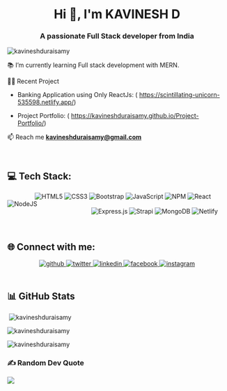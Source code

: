 <h1 align="center">Hi 👋, I'm KAVINESH D</h1>
<h3 align="center">A passionate Full Stack developer from India</h3>

<p align="left"> <img src="https://komarev.com/ghpvc/?username=kavineshduraisamy&label=Profile%20views&color=0e75b6&style=flat" alt="kavineshduraisamy" /> </p>

<p>📚 I’m currently learning Full stack development with MERN.</p>
<p> 👨‍💻 Recent Project </p>

 - Banking Application using Only ReactJs:
 ( https://scintillating-unicorn-535598.netlify.app/) 
  
 - Project Portfolio: 
( https://kavineshduraisamy.github.io/Project-Portfolio/)

 📫 Reach me **kavineshduraisamy@gmail.com**

 <br/>   
 
## 💻 Tech Stack:
&nbsp;&nbsp;&nbsp;&nbsp;&nbsp;&nbsp;&nbsp;&nbsp;&nbsp;&nbsp;&nbsp;&nbsp;&nbsp;&nbsp;&nbsp; ![HTML5](https://img.shields.io/badge/html5-%23E34F26.svg?style=for-the-badge&logo=html5&logoColor=white)
![CSS3](https://img.shields.io/badge/css3-%231572B6.svg?style=for-the-badge&logo=css3&logoColor=white) 
![Bootstrap](https://img.shields.io/badge/bootstrap-%23563D7C.svg?style=for-the-badge&logo=bootstrap&logoColor=white) 
![JavaScript](https://img.shields.io/badge/javascript-%23323330.svg?style=for-the-badge&logo=javascript&logoColor=%23F7DF1E) 
![NPM](https://img.shields.io/badge/NPM-%23000000.svg?style=for-the-badge&logo=npm&logoColor=white) 
![React](https://img.shields.io/badge/react-%2320232a.svg?style=for-the-badge&logo=react&logoColor=%2361DAFB) 
![NodeJS](https://img.shields.io/badge/node.js-6DA55F?style=for-the-badge&logo=node.js&logoColor=white) <br/>
&nbsp; &nbsp;&nbsp;&nbsp;&nbsp;&nbsp;&nbsp;&nbsp;&nbsp;&nbsp;&nbsp;&nbsp;&nbsp;&nbsp;&nbsp;&nbsp;&nbsp;&nbsp;&nbsp;&nbsp;&nbsp;&nbsp;&nbsp;&nbsp;&nbsp;&nbsp; &nbsp;&nbsp;&nbsp;&nbsp;&nbsp;&nbsp;&nbsp;&nbsp;&nbsp;&nbsp;&nbsp;&nbsp;&nbsp;&nbsp;&nbsp;&nbsp;&nbsp;&nbsp;&nbsp;&nbsp;&nbsp;![Express.js](https://img.shields.io/badge/express.js-%23404d59.svg?style=for-the-badge&logo=express&logoColor=%2361DAFB) 
![Strapi](https://img.shields.io/badge/strapi-%232E7EEA.svg?style=for-the-badge&logo=strapi&logoColor=white) 
![MongoDB](https://img.shields.io/badge/MongoDB-%234ea94b.svg?style=for-the-badge&logo=mongodb&logoColor=white) 
![Netlify](https://img.shields.io/badge/netlify-%23000000.svg?style=for-the-badge&logo=netlify&logoColor=#00C7B7)

<br/>  

## 🌐 Connect with me:
<div align="center">
<a href="https://github.com/kavineshduraisamy" target="_blank">
<img src=https://img.shields.io/badge/github-%2324292e.svg?&style=for-the-badge&logo=github&logoColor=white alt=github style="margin-bottom: 5px;" />
</a>
<a href="https://twitter.com/thekavin_" target="_blank">
<img src=https://img.shields.io/badge/twitter-%2300acee.svg?&style=for-the-badge&logo=twitter&logoColor=white alt=twitter style="margin-bottom: 5px;" />
</a>
<a href="https://linkedin.com/in/kavineshduraisamy" target="_blank">
<img src=https://img.shields.io/badge/linkedin-%231E77B5.svg?&style=for-the-badge&logo=linkedin&logoColor=white alt=linkedin style="margin-bottom: 5px;" />
</a>
<a href="https://fb.com/kavineshduraisamy" target="_blank">
<img src=https://img.shields.io/badge/facebook-%232E87FB.svg?&style=for-the-badge&logo=facebook&logoColor=white alt=facebook style="margin-bottom: 5px;" />
</a>
<a href="https://instagram.com/thekavin_" target="_blank">
<img src=https://img.shields.io/badge/instagram-%23000000.svg?&style=for-the-badge&logo=instagram&logoColor=white alt=instagram style="margin-bottom: 5px;" />
</a>  
</div>  
  
<br/>  



## 📊 GitHub Stats

<p>&nbsp;<img align="center" src="https://github-readme-stats.vercel.app/api?username=kavineshduraisamy&theme=dark&show_icons=true&locale=en" alt="kavineshduraisamy" /></p>



<p><img align="center" src="https://github-readme-streak-stats.herokuapp.com/?user=kavineshduraisamy&theme=dark" alt="kavineshduraisamy" /></p>

<p><img  src="https://github-readme-stats.vercel.app/api/top-langs?username=kavineshduraisamy&theme=dark&show_icons=true&locale=en&layout=compact" alt="kavineshduraisamy" /></p>



### ✍️ Random Dev Quote
![](https://quotes-github-readme.vercel.app/api?type=horizontal&theme=radical)

